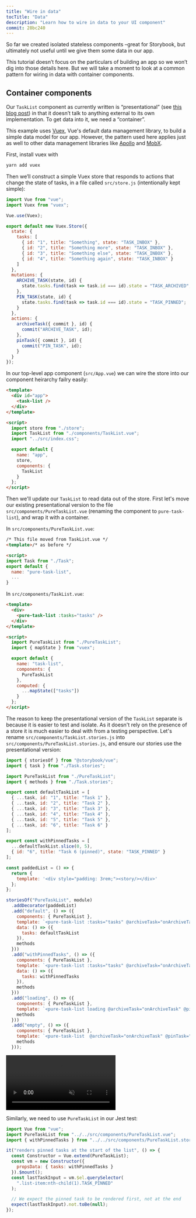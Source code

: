 ```yaml
---
title: "Wire in data"
tocTitle: "Data"
description: "Learn how to wire in data to your UI component"
commit: 28bc240
---
```


So far we created isolated stateless components –great for Storybook, but ultimately not useful until we give them some data in our app.

This tutorial doesn’t focus on the particulars of building an app so we won’t dig into those details here. But we will take a moment to look at a common pattern for wiring in data with container components.

## Container components

Our `TaskList` component as currently written is “presentational” (see [this blog post](https://medium.com/@dan_abramov/smart-and-dumb-components-7ca2f9a7c7d0)) in that it doesn’t talk to anything external to its own implementation. To get data into it, we need a “container”.

This example uses [Vuex](https://vuex.vuejs.org), Vue's default data management library, to build a simple data model for our app. However, the pattern used here applies just as well to other data management libraries like [Apollo](https://www.apollographql.com/client/) and [MobX](https://mobx.js.org/).

First, install vuex with

```bash
yarn add vuex
```

Then we’ll construct a simple Vuex store that responds to actions that change the state of tasks, in a file called `src/store.js` (intentionally kept simple):

```javascript
import Vue from "vue";
import Vuex from "vuex";

Vue.use(Vuex);

export default new Vuex.Store({
  state: {
    tasks: [
      { id: "1", title: "Something", state: "TASK_INBOX" },
      { id: "2", title: "Something more", state: "TASK_INBOX" },
      { id: "3", title: "Something else", state: "TASK_INBOX" },
      { id: "4", title: "Something again", state: "TASK_INBOX" }
    ]
  },
  mutations: {
    ARCHIVE_TASK(state, id) {
      state.tasks.find(task => task.id === id).state = "TASK_ARCHIVED";
    },
    PIN_TASK(state, id) {
      state.tasks.find(task => task.id === id).state = "TASK_PINNED";
    }
  },
  actions: {
    archiveTask({ commit }, id) {
      commit("ARCHIVE_TASK", id);
    },
    pinTask({ commit }, id) {
      commit("PIN_TASK", id);
    }
  }
});
```

In our top-level app component (`src/App.vue`) we can wire the store into our component heirarchy failry easily:

```html
<template>
  <div id="app">
    <task-list />
  </div>
</template>

<script>
  import store from "./store";
  import TaskList from "./components/TaskList.vue";
  import "../src/index.css";

  export default {
    name: "app",
    store,
    components: {
      TaskList
    }
  };
</script>
```

Then we'll update our `TaskList` to read data out of the store. First let's move our existing presentational version to the file `src/components/PureTaskList.vue` (renaming the component to `pure-task-list`), and wrap it with a container.

In `src/components/PureTaskList.vue`:

```html
/* This file moved from TaskList.vue */
<template>/* as before */

<script>
import Task from "./Task";
export default {
  name: "pure-task-list",
  ...
}
```

In `src/components/TaskList.vue`:

```html
<template>
  <div>
    <pure-task-list :tasks="tasks" />
  </div>
</template>

<script>
  import PureTaskList from "./PureTaskList";
  import { mapState } from "vuex";

  export default {
    name: "task-list",
    components: {
      PureTaskList
    },
    computed: {
      ...mapState(["tasks"])
    }
  };
</script>
```

The reason to keep the presentational version of the `TaskList` separate is because it is easier to test and isolate. As it doesn't rely on the presence of a store it is much easier to deal with from a testing perspective. Let's rename `src/components/TaskList.stories.js` into `src/components/PureTaskList.stories.js`, and ensure our stories use the presentational version:

```javascript
import { storiesOf } from "@storybook/vue";
import { task } from "./Task.stories";

import PureTaskList from "./PureTaskList";
import { methods } from "./Task.stories";

export const defaultTaskList = [
  { ...task, id: "1", title: "Task 1" },
  { ...task, id: "2", title: "Task 2" },
  { ...task, id: "3", title: "Task 3" },
  { ...task, id: "4", title: "Task 4" },
  { ...task, id: "5", title: "Task 5" },
  { ...task, id: "6", title: "Task 6" }
];

export const withPinnedTasks = [
  ...defaultTaskList.slice(0, 5),
  { id: "6", title: "Task 6 (pinned)", state: "TASK_PINNED" }
];

const paddedList = () => {
  return {
    template: '<div style="padding: 3rem;"><story/></div>'
  };
};

storiesOf("PureTaskList", module)
  .addDecorator(paddedList)
  .add("default", () => ({
    components: { PureTaskList },
    template: `<pure-task-list :tasks="tasks" @archiveTask="onArchiveTask" @pinTask="onPinTask"/>`,
    data: () => ({
      tasks: defaultTaskList
    }),
    methods
  }))
  .add("withPinnedTasks", () => ({
    components: { PureTaskList },
    template: `<pure-task-list :tasks="tasks" @archiveTask="onArchiveTask" @pinTask="onPinTask"/>`,
    data: () => ({
      tasks: withPinnedTasks
    }),
    methods
  }))
  .add("loading", () => ({
    components: { PureTaskList },
    template: `<pure-task-list loading @archiveTask="onArchiveTask" @pinTask="onPinTask"/>`,
    methods
  }))
  .add("empty", () => ({
    components: { PureTaskList },
    template: `<pure-task-list  @archiveTask="onArchiveTask" @pinTask="onPinTask"/>`,
    methods
  }));
```

<video autoPlay muted playsInline loop>
  <source
    src="/finished-tasklist-states.mp4"
    type="video/mp4"
  />
</video>

Similarly, we need to use `PureTaskList` in our Jest test:

```js
import Vue from "vue";
import PureTaskList from "../../src/components/PureTaskList.vue";
import { withPinnedTasks } from "../../src/components/PureTaskList.stories";

it("renders pinned tasks at the start of the list", () => {
  const Constructor = Vue.extend(PureTaskList);
  const vm = new Constructor({
    propsData: { tasks: withPinnedTasks }
  }).$mount();
  const lastTaskInput = vm.$el.querySelector(
    ".list-item:nth-child(1).TASK_PINNED"
  );

  // We expect the pinned task to be rendered first, not at the end
  expect(lastTaskInput).not.toBe(null);
});
```
